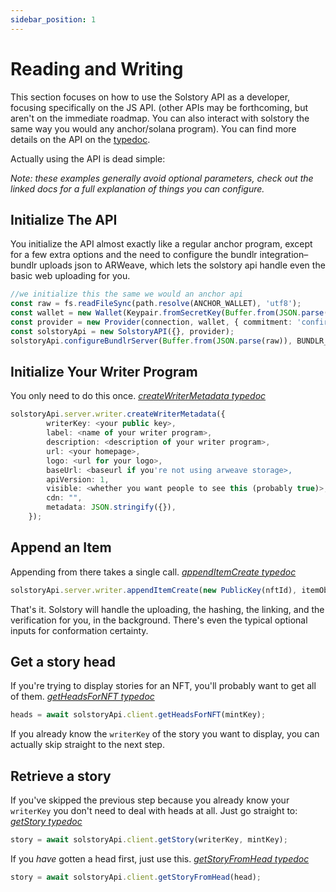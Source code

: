 ```yaml
---
sidebar_position: 1
---
```


# Reading and Writing

This section focuses on how to use the Solstory API as a developer, focusing
specifically on the JS API. (other APIs may be forthcoming, but aren't on the
immediate roadmap. You can also interact with solstory the same way you would any
anchor/solana program). You can find more details on the API on the [typedoc](https://solstoryorg.github.io/solstory).

Actually using the API is dead simple:

*Note: these examples generally avoid optional parameters, check out the linked
docs for a full explanation of things you can configure.*

## Initialize The API
You initialize the API almost exactly like a regular anchor program,
except for a few extra options and the  need to configure the
bundlr integration–bundlr uploads json to ARWeave, which lets the
solstory api handle even the basic web uploading for you.

```typescript
//we initialize this the same we would an anchor api
const raw = fs.readFileSync(path.resolve(ANCHOR_WALLET), 'utf8');
const wallet = new Wallet(Keypair.fromSecretKey(Buffer.from(JSON.parse(raw))));
const provider = new Provider(connection, wallet, { commitment: 'confirmed' });
const solstoryApi = new SolstoryAPI({}, provider);
solstoryApi.configureBundlrServer(Buffer.from(JSON.parse(raw)), BUNDLR_ENDPOINT);
```

## Initialize Your Writer Program

You only need to do this once. *[createWriterMetadata typedoc](https://solstoryorg.github.io/solstory/classes/server_writer.SolstoryServerWriterAPI.html#createWriterMetadata)*

```typescript
solstoryApi.server.writer.createWriterMetadata({
        writerKey: <your public key>,
        label: <name of your writer program>,
        description: <description of your writer program>,
        url: <your homepage>,
        logo: <url for your logo>,
        baseUrl: <baseurl if you're not using arweave storage>,
        apiVersion: 1,
        visible: <whether you want people to see this (probably true)>,
        cdn: "",
        metadata: JSON.stringify({}),
    });
```

## Append an Item

Appending from there takes a single call. *[appendItemCreate typedoc](https://solstoryorg.github.io/solstory/classes/server_writer.SolstoryServerWriterAPI.html#appendItemCreate)*

```typescript
solstoryApi.server.writer.appendItemCreate(new PublicKey(nftId), itemObject);
```

That's it. Solstory will handle the uploading, the hashing, the linking, and the
verification for you, in the background. There's even the typical optional
inputs for conformation certainty.

## Get a story head

If you're trying to display stories for an NFT, you'll probably want to get all
of them. *[getHeadsForNFT typedoc](https://solstoryorg.github.io/solstory/classes/client.SolstoryClientAPI.html#getHeadsForNFT)*
```typescript
heads = await solstoryApi.client.getHeadsForNFT(mintKey);
```

If you already know the `writerKey` of the story you want to display, you can actually
skip straight to the next step.

## Retrieve a story

If you've skipped the previous step because you already know your `writerKey`
you don't need to deal with heads at all. Just go straight to: *[getStory typedoc](https://solstoryorg.github.io/solstory/classes/client.SolstoryClientAPI.html#getStory)*

```typescript
story = await solstoryApi.client.getStory(writerKey, mintKey);
```

If you *have* gotten a head first, just use this. *[getStoryFromHead typedoc](https://solstoryorg.github.io/solstory/classes/client.SolstoryClientAPI.html#getStoryFromHead)*
```typescript
story = await solstoryApi.client.getStoryFromHead(head);
```



